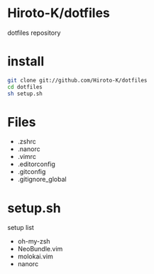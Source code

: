# Hiroto-K/dotfiles
dotfiles repository

# install

```sh
git clone git://github.com/Hiroto-K/dotfiles
cd dotfiles
sh setup.sh
```

# Files
- .zshrc
- .nanorc
- .vimrc
- .editorconfig
- .gitconfig
- .gitignore_global

# setup.sh
setup list
- oh-my-zsh
- NeoBundle.vim
- molokai.vim
- nanorc